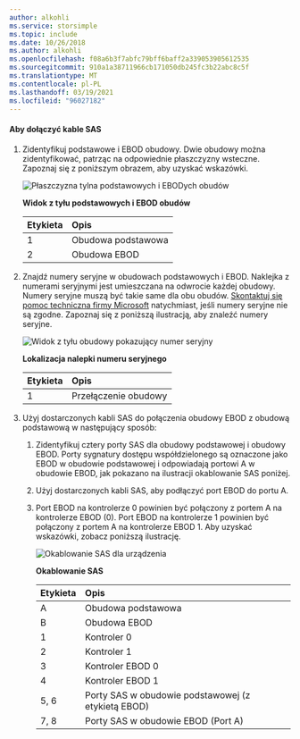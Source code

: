 ```yaml
---
author: alkohli
ms.service: storsimple
ms.topic: include
ms.date: 10/26/2018
ms.author: alkohli
ms.openlocfilehash: f08a6b3f7abfc79bff6baff2a339053905612535
ms.sourcegitcommit: 910a1a38711966cb171050db245fc3b22abc8c5f
ms.translationtype: MT
ms.contentlocale: pl-PL
ms.lasthandoff: 03/19/2021
ms.locfileid: "96027182"
---
```

#### <a name="to-attach-the-sas-cables"></a>Aby dołączyć kable SAS
1. Zidentyfikuj podstawowe i EBOD obudowy. Dwie obudowy można zidentyfikować, patrząc na odpowiednie płaszczyzny wsteczne. Zapoznaj się z poniższym obrazem, aby uzyskać wskazówki. 
   
    ![Płaszczyzna tylna podstawowych i EBODych obudów](./media/storsimple-sas-cable-8600/HCSBackplaneofprimaryandEBODenclosure.png)
   
    **Widok z tyłu podstawowych i EBOD obudów**
   
   | Etykieta | Opis |
   |:--- |:--- |
   | 1 |Obudowa podstawowa |
   | 2 |Obudowa EBOD |
2. Znajdź numery seryjne w obudowach podstawowych i EBOD. Naklejka z numerami seryjnymi jest umieszczana na odwrocie każdej obudowy. Numery seryjne muszą być takie same dla obu obudów. [Skontaktuj się pomoc techniczna firmy Microsoft](../articles/storsimple/storsimple-8000-contact-microsoft-support.md) natychmiast, jeśli numery seryjne nie są zgodne. Zapoznaj się z poniższą ilustracją, aby znaleźć numery seryjne.
   
    ![Widok z tyłu obudowy pokazujący numer seryjny](./media/storsimple-sas-cable-8600/HCSRearviewofenclosureindicatinglocationofserialnumbersticker.png)
   
    **Lokalizacja nalepki numeru seryjnego**
   
   | Etykieta | Opis |
   |:--- |:--- |
   | 1 |Przełączenie obudowy |
3. Użyj dostarczonych kabli SAS do połączenia obudowy EBOD z obudową podstawową w następujący sposób:
   
   1. Zidentyfikuj cztery porty SAS dla obudowy podstawowej i obudowy EBOD. Porty sygnatury dostępu współdzielonego są oznaczone jako EBOD w obudowie podstawowej i odpowiadają portowi A w obudowie EBOD, jak pokazano na ilustracji okablowanie SAS poniżej.
   2. Użyj dostarczonych kabli SAS, aby podłączyć port EBOD do portu A.
   3. Port EBOD na kontrolerze 0 powinien być połączony z portem A na kontrolerze EBOD (0). Port EBOD na kontrolerze 1 powinien być połączony z portem A na kontrolerze EBOD 1. Aby uzyskać wskazówki, zobacz poniższą ilustrację. 
      
      ![Okablowanie SAS dla urządzenia](./media/storsimple-sas-cable-8600/HCSSAScablingforyourdevice.png)
      
      **Okablowanie SAS**
      
      | Etykieta | Opis |
      |:--- |:--- |
      | A |Obudowa podstawowa |
      | B |Obudowa EBOD |
      | 1 |Kontroler 0 |
      | 2 |Kontroler 1 |
      | 3 |Kontroler EBOD 0 |
      | 4 |Kontroler EBOD 1 |
      | 5, 6 |Porty SAS w obudowie podstawowej (z etykietą EBOD) |
      | 7, 8 |Porty SAS w obudowie EBOD (Port A) |